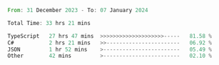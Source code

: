 <!--START_SECTION:waka-->

```rust
From: 31 December 2023 - To: 07 January 2024

Total Time: 33 hrs 21 mins

TypeScript   27 hrs 47 mins  >>>>>>>>>>>>>>>>>>>>-----   81.58 %
C#           2 hrs 21 mins   >>-----------------------   06.92 %
JSON         1 hr 52 mins    >------------------------   05.49 %
Other        42 mins         >------------------------   02.10 %
```

<!--END_SECTION:waka-->
